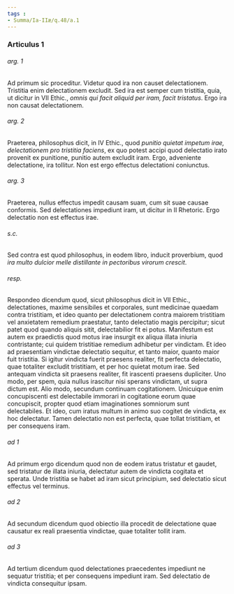 ```yaml
---
tags : 
- Summa/Ia-IIæ/q.48/a.1
---
```


### Articulus 1

###### arg. 1
Ad primum sic proceditur. Videtur quod ira non causet delectationem. Tristitia enim delectationem excludit. Sed ira est semper cum tristitia, quia, ut dicitur in VII Ethic., *omnis qui facit aliquid per iram, facit tristatus*. Ergo ira non causat delectationem.

###### arg. 2
Praeterea, philosophus dicit, in IV Ethic., quod *punitio quietat impetum irae, delectationem pro tristitia faciens*, ex quo potest accipi quod delectatio irato provenit ex punitione, punitio autem excludit iram. Ergo, adveniente delectatione, ira tollitur. Non est ergo effectus delectationi coniunctus.

###### arg. 3
Praeterea, nullus effectus impedit causam suam, cum sit suae causae conformis. Sed delectationes impediunt iram, ut dicitur in II Rhetoric. Ergo delectatio non est effectus irae.

###### s.c.
Sed contra est quod philosophus, in eodem libro, inducit proverbium, quod *ira multo dulcior melle distillante in pectoribus virorum crescit*.

###### resp.
Respondeo dicendum quod, sicut philosophus dicit in VII Ethic., delectationes, maxime sensibiles et corporales, sunt medicinae quaedam contra tristitiam, et ideo quanto per delectationem contra maiorem tristitiam vel anxietatem remedium praestatur, tanto delectatio magis percipitur; sicut patet quod quando aliquis sitit, delectabilior fit ei potus. Manifestum est autem ex praedictis quod motus irae insurgit ex aliqua illata iniuria contristante; cui quidem tristitiae remedium adhibetur per vindictam. Et ideo ad praesentiam vindictae delectatio sequitur, et tanto maior, quanto maior fuit tristitia. Si igitur vindicta fuerit praesens realiter, fit perfecta delectatio, quae totaliter excludit tristitiam, et per hoc quietat motum irae. Sed antequam vindicta sit praesens realiter, fit irascenti praesens dupliciter. Uno modo, per spem, quia nullus irascitur nisi sperans vindictam, ut supra dictum est. Alio modo, secundum continuam cogitationem. Unicuique enim concupiscenti est delectabile immorari in cogitatione eorum quae concupiscit, propter quod etiam imaginationes somniorum sunt delectabiles. Et ideo, cum iratus multum in animo suo cogitet de vindicta, ex hoc delectatur. Tamen delectatio non est perfecta, quae tollat tristitiam, et per consequens iram.

###### ad 1
Ad primum ergo dicendum quod non de eodem iratus tristatur et gaudet, sed tristatur de illata iniuria, delectatur autem de vindicta cogitata et sperata. Unde tristitia se habet ad iram sicut principium, sed delectatio sicut effectus vel terminus.

###### ad 2
Ad secundum dicendum quod obiectio illa procedit de delectatione quae causatur ex reali praesentia vindictae, quae totaliter tollit iram.

###### ad 3
Ad tertium dicendum quod delectationes praecedentes impediunt ne sequatur tristitia; et per consequens impediunt iram. Sed delectatio de vindicta consequitur ipsam.

